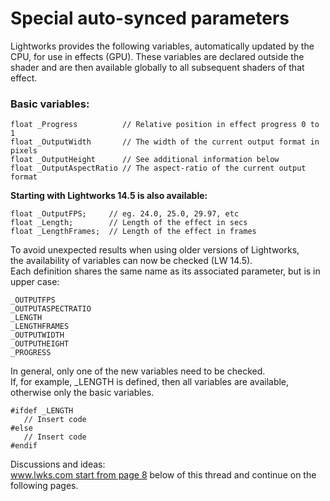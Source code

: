 # Special auto-synced parameters
Lightworks provides the following variables, automatically updated by the CPU, for use in effects (GPU).
These variables are declared outside the shader and are then available globally to all subsequent shaders of that effect.

### Basic variables:
``` Code
float _Progress          // Relative position in effect progress 0 to 1
float _OutputWidth       // The width of the current output format in pixels
float _OutputHeight      // See additional information below
float _OutputAspectRatio // The aspect-ratio of the current output format
```


**Starting with Lightworks 14.5 is also available:**  
``` Code
float _OutputFPS;     // eg. 24.0, 25.0, 29.97, etc
float _Length;        // Length of the effect in secs
float _LengthFrames;  // Length of the effect in frames
```
To avoid unexpected results when using older versions of Lightworks,  
the availability of variables can now be checked (LW 14.5).  
Each definition shares the same name as its associated parameter, but is in upper case:  
``` Code
_OUTPUTFPS
_OUTPUTASPECTRATIO
_LENGTH
_LENGTHFRAMES
_OUTPUTWIDTH
_OUTPUTHEIGHT
_PROGRESS
```
In general, only one of the new variables need to be checked.  
If, for example, _LENGTH is defined, then all variables are available, otherwise only the basic variables. 
``` Code
#ifdef _LENGTH
   // Insert code
#else
   // Insert code
#endif
```
Discussions and ideas:  
[www.lwks.com start from page 8](https://www.lwks.com/index.php?option=com_kunena&func=view&catid=7&id=143678&limit=15&limitstart=105&Itemid=81#ftop) below of this thread and continue on the following pages.
